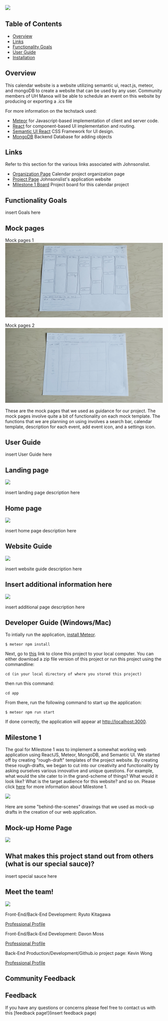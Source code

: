 ![](images/insertlogohere.png)

## Table of Contents
* [Overview](#overview)
* [Links](#links)
* [Functionality Goals](#functionality-goals)
* [User Guide](#johnsonslist-walkthrough)
* [Installation](#installation-and-running)

## Overview

This calendar website is a website utilizing semantic ui, react.js, meteor, and mongoDB to create a website that can be used by any user. Community members of UH Manoa will be able to schedule an event on this website by producing or exporting a .ics file

For more information on the techstack used:
* [Meteor](https://www.meteor.com/) for Javascript-based implementation of client and server code. 
* [React](https://reactjs.org/) for component-based UI implementation and routing.
* [Semantic UI React](https://react.semantic-ui.com/) CSS Framework for UI design.
* [MongoDB](https://www.mongodb.com/) Backend Database for adding objects 

## Links

Refer to this section for the various links associated with Johnsonslist.

* [Organization Page](https://kwong41.github.io/ICS414Project/) Calendar project organization page
* [Project Page](http://johnsonslist.meteorapp.com/#/) Johnsonslist's application website
* [Milestone 1 Board](https://github.com/KWong41/ICS414Project/projects/1) Project board for this calendar project

## Functionality Goals

insert Goals here

## Mock pages

Mock pages 1
![](app/public/images/CalendarTemplate.jpg)

Mock pages 2
![](app/public/images/CalendarTemplate2.jpg)

These are the mock pages that we used as guidance for our project.  The mock pages involve quite a bit of functionality on each mock template.  The functions that we are planning on using involves a search bar, calendar template, description for each event, add event icon, and a settings icon.

## User Guide

insert User Guide here

## Landing page

![](images/Insertlandingpage.png)


insert landing page description here

## Home page

![](images/Inserthomepage.png)

insert home page description here

## Website Guide

![](images/insertwebsiteguide.png)

insert website guide description here

## Insert additional information here

![](images/insertadditionalpage.png)

insert additional page description here

## Developer Guide (Windows/Mac)

To intially run the application, [install Meteor](https://www.meteor.com/install).

```
$ meteor npm install
```

Next, go to [this](https://github.com/KWong41/ICS414Project) link to clone this project to your local computer.
You can either download a zip file version of this project or run this project using the commandline:

```
cd (in your local directory of where you stored this project)
```

then run this command:

```
cd app
```

From there, run the following command to start up the application:

```
$ meteor npm run start
```

If done correctly, the application will appear at [http://localhost:3000](http://localhost:3000). 

## Milestone 1

The goal for Milestone 1 was to implement a somewhat working web application using ReactJS, Meteor, MongoDB, and Semantic UI.  We started off by creating "rough-draft" templates of the project website.  By creating these rough-drafts, we began to cut into our creativity and functionality by asking ourselves various innovative and unique questions.  For example, what would the site cater to in the grand-scheme of things?  What would it look like?  What is the target audience for this website?  and so on.  Please click [here](https://github.com/KWong41/ICS414Project/projects/1) for more information about Milestone 1.

![](images/M1Screenshot.png)

Here are some "behind-the-scenes" drawings that we used as mock-up drafts in the creation of our web application.

## Mock-up Home Page
![](images/inserthomepagehere.jpg)

## What makes this project stand out from others (what is our special sauce)?

insert special sauce here

## Meet the team!

![](images/insertteamlogohere.png)

Front-End/Back-End Development: Ryuto Kitagawa

[Professional Profile](https://ryutokitagawa.github.io/)

Front-End/Back-End Development: Davon Moss

[Professional Profile](https://davonmoss.github.io/)

Back-End Production/Development/Github.io project page: Kevin Wong

[Professional Profile](https://kwong41.github.io/)

## Community Feedback


## Feedback

If you have any questions or concerns please feel free to contact us with this [feedback page!](insert feedback page)
